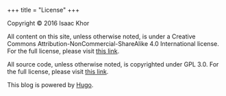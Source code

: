 +++
title = "License"
+++

Copyright &copy; 2016 Isaac Khor

All content on this site, unless otherwise noted, is under a Creative Commons Attribution-NonCommercial-ShareAlike 4.0 International license. For the full license, please visit [this link](http://creativecommons.org/licenses/by-nc-sa/4.0/legalcode).

All source code, unless otherwise noted, is copyrighted under GPL 3.0. For the full license, please visit [this link](http://www.gnu.org/licenses/gpl-3.0-standalone.html).

This blog is powered by [Hugo](http://gohugo.io/).